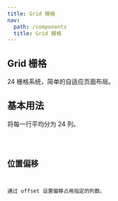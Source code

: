 ```yaml
---
title: Grid 栅格
nav:
  path: /components
  title: Grid 栅格
---
```


## Grid 栅格

24 栅格系统，简单的自适应页面布局。

## 基本用法

将每一行平均分为 24 列。

<code src="./demo/index.tsx">

## 位置偏移

通过 offset 设置偏移占用指定的列数。

<code src="./demo/offset.tsx">

<API></API>
